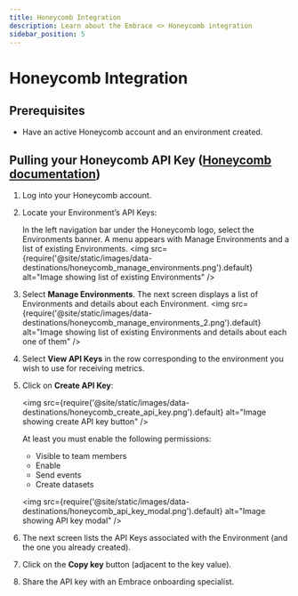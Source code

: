 ```yaml
---
title: Honeycomb Integration
description: Learn about the Embrace <> Honeycomb integration
sidebar_position: 5
---
```


# Honeycomb Integration

## Prerequisites

- Have an active Honeycomb account and an environment created.

## Pulling your Honeycomb API Key ([Honeycomb documentation](https://docs.honeycomb.io/working-with-your-data/settings/api-keys/))

1. Log into your Honeycomb account.
2. Locate your Environment’s API Keys:

   In the left navigation bar under the Honeycomb logo, select the Environments banner. A menu appears with Manage Environments and a list of existing Environments.
   <img src={require('@site/static/images/data-destinations/honeycomb_manage_environments.png').default} alt="Image showing list of existing Environments" />

3. Select **Manage Environments**. The next screen displays a list of Environments and details about each Environment.
   <img src={require('@site/static/images/data-destinations/honeycomb_manage_environments_2.png').default} alt="Image showing list of existing Environments and details about each one of them" />

4. Select **View API Keys** in the row corresponding to the environment you wish to use for receiving metrics.
5. Click on **Create API Key**:

   <img src={require('@site/static/images/data-destinations/honeycomb_create_api_key.png').default} alt="Image showing create API key button" />

   At least you must enable the following permissions:
     - Visible to team members
     - Enable
     - Send events
     - Create datasets

   <img src={require('@site/static/images/data-destinations/honeycomb_api_key_modal.png').default} alt="Image showing API key modal" />

6. The next screen lists the API Keys associated with the Environment (and the one you already created).
7. Click on the **Copy key** button (adjacent to the key value).
8. Share the API key with an Embrace onboarding specialist.
